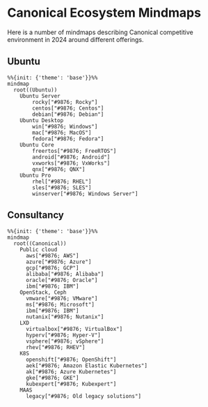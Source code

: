 <link rel="stylesheet" href="path/to/font-awesome/css/font-awesome.min.css">

# Canonical Ecosystem Mindmaps

Here is a number of mindmaps describing Canonical competitive environment in 2024 around
different offerings.

## Ubuntu

```mermaid
%%{init: {'theme': 'base'}}%%
mindmap
  root((Ubuntu))
    Ubuntu Server
        rocky["#9876; Rocky"]
        centos["#9876; Centos"]
        debian["#9876; Debian"]
    Ubuntu Desktop
        win["#9876; Windows"]
        mac["#9876; MacOS"]
        fedora["#9876; Fedora"]
    Ubuntu Core
        freertos["#9876; FreeRTOS"]
        android["#9876; Android"]
        vxworks["#9876; VxWorks"]
        qnx["#9876; QNX"]
    Ubuntu Pro
        rhel["#9876; RHEL"]
        sles["#9876; SLES"]
        winserver["#9876; Windows Server"]
```

## Consultancy

```mermaid
%%{init: {'theme': 'base'}}%%
mindmap
  root((Canonical))
    Public cloud
      aws["#9876; AWS"]
      azure["#9876; Azure"]
      gcp["#9876; GCP"]
      alibaba["#9876; Alibaba"]
      oracle["#9876; Oracle"]
      ibm["#9876; IBM"]
    OpenStack, Ceph
      vmware["#9876; VMware"]
      ms["#9876; Microsoft"]
      ibm["#9876; IBM"]
      nutanix["#9876; Nutanix"]
    LXD
      virtualbox["#9876; VirtualBox"]
      hyperv["#9876; Hyper-V"]
      vsphere["#9876; vSphere"]
      rhev["#9876; RHEV"]
    K8S
      openshift["#9876; OpenShift"]
      aek["#9876; Amazon Elastic Kubernetes"]
      ak["#9876; Azure Kubernetes"]
      gke["#9876; GKE"]
      kubexpert["#9876; Kubexpert"]
    MAAS
      legacy["#9876; Old legacy solutions"]
```
